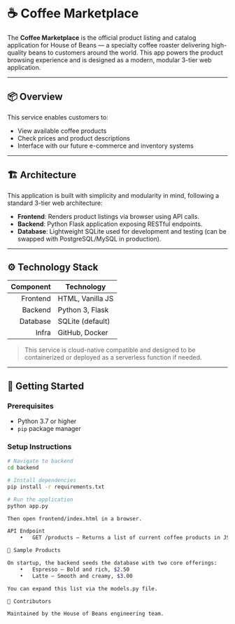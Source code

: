 # ☕ Coffee Marketplace

The **Coffee Marketplace** is the official product listing and catalog application for House of Beans — a specialty coffee roaster delivering high-quality beans to customers around the world. This app powers the product browsing experience and is designed as a modern, modular 3-tier web application.

---

## 📦 Overview

This service enables customers to:

- View available coffee products
- Check prices and product descriptions
- Interface with our future e-commerce and inventory systems

---

## 🏗 Architecture

This application is built with simplicity and modularity in mind, following a standard 3-tier web architecture:
- **Frontend**: Renders product listings via browser using API calls.
- **Backend**: Python Flask application exposing RESTful endpoints.
- **Database**: Lightweight SQLite used for development and testing (can be swapped with PostgreSQL/MySQL in production).

---

## ⚙️ Technology Stack

| Component | Technology         |
|----------:|--------------------|
| Frontend  | HTML, Vanilla JS   |
| Backend   | Python 3, Flask    |
| Database  | SQLite (default)   |
| Infra     | GitHub, Docker     |

> This service is cloud-native compatible and designed to be containerized or deployed as a serverless function if needed.

---

## 🚀 Getting Started

### Prerequisites

- Python 3.7 or higher
- `pip` package manager

### Setup Instructions

```bash
# Navigate to backend
cd backend

# Install dependencies
pip install -r requirements.txt

# Run the application
python app.py

Then open frontend/index.html in a browser.

API Endpoint
	•	GET /products – Returns a list of current coffee products in JSON format.

🧪 Sample Products

On startup, the backend seeds the database with two core offerings:
	•	Espresso – Bold and rich, $2.50
	•	Latte – Smooth and creamy, $3.00

You can expand this list via the models.py file.

👥 Contributors

Maintained by the House of Beans engineering team.
